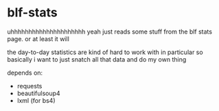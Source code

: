 # blf-stats

uhhhhhhhhhhhhhhhhhhhhh yeah just reads some stuff from the blf stats page. or at
least it will

the day-to-day statistics are kind of hard to work with in particular so
basically i want to just snatch all that data and do my own thing

depends on:

- requests
- beautifulsoup4
- lxml (for bs4)
